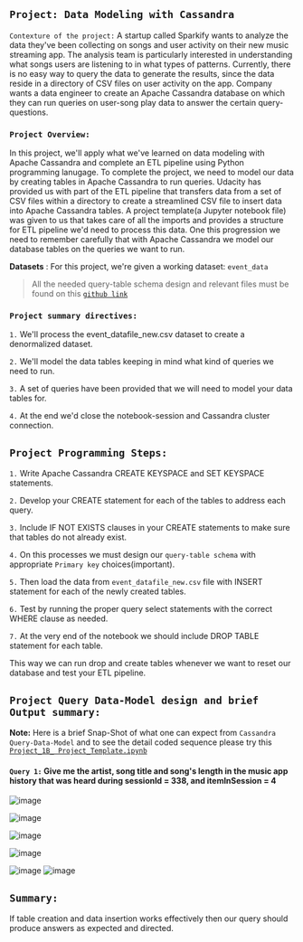 
## `Project: Data Modeling with Cassandra`

`Contexture of the project:` A startup called Sparkify wants to analyze the data they've been collecting on songs and user activity on their new music streaming app. The analysis team is particularly interested in understanding what songs users are listening to in what types of patterns. Currently, there is no easy way to query the data to generate the results, since the data reside in a directory of CSV files on user activity on the app. Company wants a data engineer to create an Apache Cassandra database on which they can run queries on user-song play data to answer the certain query-questions.

### `Project Overview:`
In this project, we'll apply what we've learned on data modeling with Apache Cassandra and complete an ETL pipeline using Python programming lanugage. To complete the project, we need to model our data by creating tables in Apache Cassandra to run queries. Udacity has provided us with part of the ETL pipeline that transfers data from a set of CSV files within a directory to create a streamlined CSV file to insert data into Apache Cassandra tables. A project template(a Jupyter notebook file) was given to us that takes care of all the imports and provides a structure for ETL pipeline we'd need to process this data. One this progression we need to remember carefully that with Apache Cassandra we model our database tables on the queries we want to run.

**Datasets** : For this project, we're given a working dataset: `event_data`
> All the needed query-table schema design and relevant files must be found on this [`github link`](https://github.com/farhadkpx/DEND-Data-Engneering-Nano-Degree-/tree/main/Data-Modeling-with-Apache-Cassandra)

### `Project summary directives:`
`1.` We'll process the event_datafile_new.csv dataset to create a denormalized dataset.

`2.` We'll model the data tables keeping in mind what kind of queries we need to run.

`3.` A set of queries have been provided that we will need to model your data tables for.

`4.` At the end we'd close the notebook-session and Cassandra cluster connection.


## `Project Programming Steps:`
`1.` Write Apache Cassandra CREATE KEYSPACE and SET KEYSPACE statements.

`2.` Develop your CREATE statement for each of the tables to address each query.

`3.` Include IF NOT EXISTS clauses in your CREATE statements to make sure that tables do not already exist. 

`4.` On this processes we must design our `query-table schema` with appropriate `Primary key` choices(important).

`5.` Then load the data from `event_datafile_new.csv` file with INSERT statement for each of the newly created tables.

`6.` Test by running the proper query select statements with the correct WHERE clause as needed.

`7.` At the very end of the notebook we should include DROP TABLE statement for each table.

This way we can run drop and create tables whenever we want to reset our database and test your ETL pipeline.

## `Project Query Data-Model design and brief Output summary:`
**Note:** Here is a brief Snap-Shot of what one can expect from `Cassandra Query-Data-Model` and to see the detail coded sequence please try this [`Project_1B_ Project_Template.ipynb`](https://github.com/farhadkpx/DEND-Data-Engneering-Nano-Degree-/blob/main/Data-Modeling-with-Apache-Cassandra/Project_1B_%20Project_Template.ipynb)

#### `Query 1:`  Give me the artist, song title and song's length in the music app history that was heard during  sessionId = 338, and itemInSession  = 4
![image](https://user-images.githubusercontent.com/16586123/138171266-00e3b7ec-7a73-419e-864e-c43795985daa.png)

![image](https://user-images.githubusercontent.com/16586123/138171634-7f15ad21-cdd8-43ed-bbf6-f50afeda21a9.png)

![image](https://user-images.githubusercontent.com/16586123/138171817-cc6dcdd5-9ef4-4a21-b304-a0e93db71f02.png)

![image](https://user-images.githubusercontent.com/16586123/138171897-49e460db-6d2b-4127-813d-c67713e15415.png)

![image](https://user-images.githubusercontent.com/16586123/138171981-579eb5be-20cd-4981-b798-324d4795d88b.png)
![image](https://user-images.githubusercontent.com/16586123/138172054-5840ca7a-eec0-4818-9960-1d376562ff9c.png)


## `Summary: `
If table creation and data insertion works effectively then our query should produce answers as expected and directed.

